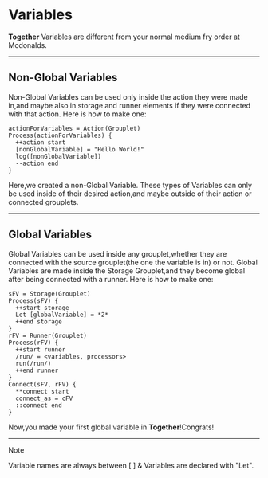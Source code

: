 # Variables
**Together** Variables are different from your normal medium fry order at Mcdonalds.
******
## Non-Global Variables
Non-Global Variables can be used only inside the action they were made in,and maybe also in storage and runner elements if they were connected with that action.
Here is how to make one:
```
actionForVariables = Action(Grouplet)
Process(actionForVariables) {
  ++action start
  [nonGlobalVariable] = "Hello World!"
  log([nonGlobalVariable])
  --action end
}
```
Here,we created a non-Global Variable. These types of Variables can only be used inside of their desired action,and maybe outside of their action or connected grouplets.
******
## Global Variables
Global Variables can be used inside any grouplet,whether they are connected with the source grouplet(the one the variable is in) or not.
Global Variables are made inside the Storage Grouplet,and they become global after being connected with a runner.
Here is how to make one:
```
sFV = Storage(Grouplet)
Process(sFV) {
  ++start storage
  Let [globalVariable] = *2*
  ++end storage
}
rFV = Runner(Grouplet)
Process(rFV) {
  ++start runner
  /run/ = <variables, processors>
  run(/run/)
  ++end runner
}
Connect(sFV, rFV) {
  **connect start
  connect_as = cFV
  ::connect end
}
```
Now,you made your first global variable in **Together**!Congrats!
******
> [!NOTE]
> Variable names are always between [ ] &
Variables are declared with "Let".
  
